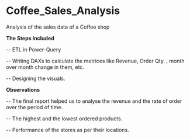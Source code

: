 # Coffee_Sales_Analysis
Analysis of the sales data of a Coffee shop

**The Steps Included**

-- ETL in Power-Query

-- Writing DAXs to calculate the metrices like Revenue, Order Qty. , month over month change in them, etc.

-- Designing the visuals.

**Observations**

-- The final report helped us to analyse the revenue and the rate of order over the period of time.

-- The highest and the lowest ordered products.

-- Performance of the stores as per their locations.
